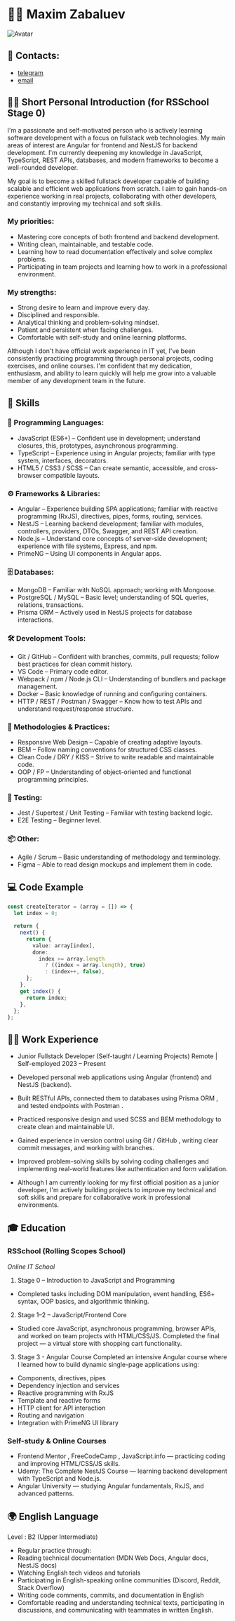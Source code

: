 # 🧑‍💻 Maxim Zabaluev

![Avatar](/avatar.png)

## 📨 Contacts:

- [telegram](https://t.me/maksberve)
- [email](maxim_zabaluev@icloud.com)

## 🧑‍💻 Short Personal Introduction (for RSSchool Stage 0)

I'm a passionate and self-motivated person who is actively learning software development with a focus on fullstack web technologies. My main areas of interest are Angular for frontend and NestJS for backend development. I'm currently deepening my knowledge in JavaScript, TypeScript, REST APIs, databases, and modern frameworks to become a well-rounded developer.

My goal is to become a skilled fullstack developer capable of building scalable and efficient web applications from scratch. I aim to gain hands-on experience working in real projects, collaborating with other developers, and constantly improving my technical and soft skills.

### My priorities:

- Mastering core concepts of both frontend and backend development.
- Writing clean, maintainable, and testable code.
- Learning how to read documentation effectively and solve complex problems.
- Participating in team projects and learning how to work in a professional environment.

### My strengths:

- Strong desire to learn and improve every day.
- Disciplined and responsible.
- Analytical thinking and problem-solving mindset.
- Patient and persistent when facing challenges.
- Comfortable with self-study and online learning platforms.

Although I don't have official work experience in IT yet, I've been consistently practicing programming through personal projects, coding exercises, and online courses. I'm confident that my dedication, enthusiasm, and ability to learn quickly will help me grow into a valuable member of any development team in the future.

## 💼 Skills

### 🧠 Programming Languages:

- JavaScript (ES6+) – Confident use in development; understand closures, this, prototypes, asynchronous programming.
- TypeScript – Experience using in Angular projects; familiar with type system, interfaces, decorators.
- HTML5 / CSS3 / SCSS – Can create semantic, accessible, and cross-browser compatible layouts.

### ⚙️ Frameworks & Libraries:

- Angular – Experience building SPA applications; familiar with reactive programming (RxJS), directives, pipes, forms, routing, services.
- NestJS – Learning backend development; familiar with modules, controllers, providers, DTOs, Swagger, and REST API creation.
- Node.js – Understand core concepts of server-side development; experience with file systems, Express, and npm.
- PrimeNG – Using UI components in Angular apps.

### 🗄 Databases:

- MongoDB – Familiar with NoSQL approach; working with Mongoose.
- PostgreSQL / MySQL – Basic level; understanding of SQL queries, relations, transactions.
- Prisma ORM – Actively used in NestJS projects for database interactions.

### 🛠 Development Tools:

- Git / GitHub – Confident with branches, commits, pull requests; follow best practices for clean commit history.
- VS Code – Primary code editor.
- Webpack / npm / Node.js CLI – Understanding of bundlers and package management.
- Docker – Basic knowledge of running and configuring containers.
- HTTP / REST / Postman / Swagger – Know how to test APIs and understand request/response structure.

### 📐 Methodologies & Practices:

- Responsive Web Design – Capable of creating adaptive layouts.
- BEM – Follow naming conventions for structured CSS classes.
- Clean Code / DRY / KISS – Strive to write readable and maintainable code.
- OOP / FP – Understanding of object-oriented and functional programming principles.

### 🧪 Testing:

- Jest / Supertest / Unit Testing – Familiar with testing backend logic.
- E2E Testing – Beginner level.

### 📦 Other:

- Agile / Scrum – Basic understanding of methodology and terminology.
- Figma – Able to read design mockups and implement them in code.

## 💻 Code Example

```ts
const createIterator = (array = []) => {
  let index = 0;

  return {
    next() {
      return {
        value: array[index],
        done:
          index >= array.length
            ? ((index = array.length), true)
            : (index++, false),
      };
    },
    get index() {
      return index;
    },
  };
};
```

## 🧑‍💼 Work Experience

- Junior Fullstack Developer (Self-taught / Learning Projects)
  Remote | Self-employed
  2023 – Present

- Developed personal web applications using Angular (frontend) and NestJS (backend).
- Built RESTful APIs, connected them to databases using Prisma ORM , and tested endpoints with Postman .
- Practiced responsive design and used SCSS and BEM methodology to create clean and maintainable UI.
- Gained experience in version control using Git / GitHub , writing clear commit messages, and working with branches.
- Improved problem-solving skills by solving coding challenges and implementing real-world features like authentication and form validation.
- Although I am currently looking for my first official position as a junior developer, I'm actively building projects to improve my technical and soft skills and prepare for collaborative work in professional environments.

## 🎓 Education

### RSSchool (Rolling Scopes School)

_Online IT School_

1. Stage 0 – Introduction to JavaScript and Programming

- Completed tasks including DOM manipulation, event handling, ES6+ syntax, OOP basics, and algorithmic thinking.

2. Stage 1–2 – JavaScript/Frontend Core

- Studied core JavaScript, asynchronous programming, browser APIs, and worked on team projects with HTML/CSS/JS. Completed the final project — a virtual store with shopping cart functionality.

3. Stage 3 - Angular Course
   Completed an intensive Angular course where I learned how to build dynamic single-page applications using:

- Components, directives, pipes
- Dependency injection and services
- Reactive programming with RxJS
- Template and reactive forms
- HTTP client for API interaction
- Routing and navigation
- Integration with PrimeNG UI library

### Self-study & Online Courses

- Frontend Mentor , FreeCodeCamp , JavaScript.info — practicing coding and improving HTML/CSS/JS skills.
- Udemy: The Complete NestJS Course — learning backend development with TypeScript and Node.js.
- Angular University — studying Angular fundamentals, RxJS, and advanced patterns.

## 🌍 English Language

Level : B2 (Upper Intermediate)

- Regular practice through:
- Reading technical documentation (MDN Web Docs, Angular docs, NestJS docs)
- Watching English tech videos and tutorials
- Participating in English-speaking online communities (Discord, Reddit, Stack Overflow)
- Writing code comments, commits, and documentation in English
- Comfortable reading and understanding technical texts, participating in discussions, and communicating with teammates in written English.
